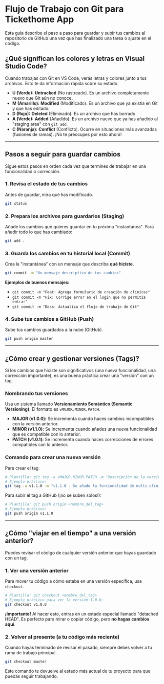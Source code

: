 # Flujo de Trabajo con Git para Tickethome App

Esta guía describe el paso a paso para guardar y subir tus cambios al repositorio de GitHub una vez que has finalizado una tarea o ajuste en el código.

## ¿Qué significan los colores y letras en Visual Studio Code?

Cuando trabajas con Git en VS Code, verás letras y colores junto a tus archivos. Esto te da información rápida sobre su estado:

*   **U (Verde):** **Untracked** (No rastreado). Es un archivo completamente nuevo que Git aún no conoce.
*   **M (Amarillo):** **Modified** (Modificado). Es un archivo que ya existía en Git y que has editado.
*   **D (Rojo):** **Deleted** (Eliminado). Es un archivo que has borrado.
*   **A (Verde):** **Added** (Añadido). Es un archivo nuevo que ya has añadido al "staging area" con `git add`.
*   **C (Naranja):** **Conflict** (Conflicto). Ocurre en situaciones más avanzadas (fusiones de ramas). ¡No te preocupes por esto ahora!

---

## Pasos a seguir para guardar cambios

Sigue estos pasos en orden cada vez que termines de trabajar en una funcionalidad o corrección.

### 1. Revisa el estado de tus cambios

Antes de guardar, mira qué has modificado.

```bash
git status
```

### 2. Prepara los archivos para guardarlos (Staging)

Añade los cambios que quieres guardar en tu próxima "instantánea". Para añadir todo lo que has cambiado:

```bash
git add .
```

### 3. Guarda los cambios en tu historial local (Commit)

Crea la "instantánea" con un mensaje que describa **qué hiciste**.

```bash
git commit -m "Un mensaje descriptivo de tus cambios"
```

**Ejemplos de buenos mensajes:**
*   `git commit -m "Feat: Agrega formulario de creación de clínicas"`
*   `git commit -m "Fix: Corrige error en el login que no permitía entrar"`
*   `git commit -m "Docs: Actualiza el flujo de trabajo de Git"`

### 4. Sube tus cambios a GitHub (Push)

Sube tus cambios guardados a la nube (GitHub).

```bash
git push origin master
```

---

## ¿Cómo crear y gestionar versiones (Tags)?

Si los cambios que hiciste son significativos (una nueva funcionalidad, una corrección importante), es una buena práctica crear una "versión" con un tag.

### Nombrando tus versiones

Usa un sistema llamado **Versionamiento Semántico (Semantic Versioning)**. El formato es `vMAJOR.MINOR.PATCH`.

*   **MAJOR (v1.0.0):** Se incrementa cuando haces cambios incompatibles con la versión anterior.
*   **MINOR (v1.1.0):** Se incrementa cuando añades una nueva funcionalidad que es compatible con lo anterior.
*   **PATCH (v1.0.1):** Se incrementa cuando haces correcciones de errores compatibles con lo anterior.

### Comando para crear una nueva versión

Para crear el tag:

```bash
# Plantilla: git tag -a vMAJOR.MINOR.PATCH -m "Descripción de la versión"
# Ejemplo práctico:
git tag -a v1.1.0 -m "v1.1.0 - Se añade la funcionalidad de multi-clínica"
```

Para subir el tag a GitHub (¡no se suben solos!):

```bash
# Plantilla: git push origin <nombre_del_tag>
# Ejemplo práctico:
git push origin v1.1.0
```

---

## ¿Cómo "viajar en el tiempo" a una versión anterior?

Puedes revisar el código de cualquier versión anterior que hayas guardado con un tag.

### 1. Ver una versión anterior

Para mover tu código a cómo estaba en una versión específica, usa `checkout`.

```bash
# Plantilla: git checkout <nombre_del_tag>
# Ejemplo práctico para ver la versión 1.0.0:
git checkout v1.0.0
```

**¡Importante!** Al hacer esto, entras en un estado especial llamado "detached HEAD". Es perfecto para mirar o copiar código, pero **no hagas cambios aquí**.

### 2. Volver al presente (a tu código más reciente)

Cuando hayas terminado de revisar el pasado, siempre debes volver a tu rama de trabajo principal.

```bash
git checkout master
```

Este comando te devuelve al estado más actual de tu proyecto para que puedas seguir trabajando.